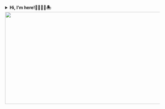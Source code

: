 <details>
  <summary><b>Hi, I'm here!🌈🔥🌊🍔🏝️</b></summary>
  <div><sub>🔥 '25 Cloudclub 7th Member <code>-ing</code></sub></div>
  <div><sub>📚 '25 <a href="https://learning.sap.com/certifications/sap-certified-associate-back-end-developer-abap-cloud">SAP Certified Associate - Back-End Developer - ABAP Cloud</a></sub></div>
  <div><sub>📊 '25 SQLD</sub></div>
  <div><sub>🏆 '24 스마트해상물류경진대회 - <a href="https://usmac.or.kr/prog/award/kor/01/sub02_02_01/view.do;jsessionid=3CBD7F5EE9DE2A37C3EDBDA61A5258DA">해양수산부 장관상</a></sub></div>
  <div><sub>🏆 '24 숭실대학교 IT프로젝트 - IT대학 학부장상 최우수상</sub></div>
  <div><sub>📚 '24 스프링부트 기반 핀테크 서비스 과정(200h) 수료</sub></div>
  <div><sub>🔥 '22-'24 GDSC Web/Mobile Member</sub></div>
  <div><sub>👩🏻‍💻 '23 <a href="https://thesmc.co.kr/">THE SMC GROUP</a> FE developer intern</sub></div>
  <div><sub>🏆 '23 숭실대 IT프로젝트 - IT대학 학부장상 대상</sub></div>
  <div><sub>🏆 '23 서울시 열린데이터광장 앱/웹 경진대회 - 서울특별시장상 우수상</sub></div>
  <div><sub>🏆 '23 카카오 X 한국관광공사 공모전 - 한국관광공사상 장려상</sub></div>
  <div><sub>🔥 '23 MakeUs Challenge(UMC) Springboot Member</sub></div>
  <div><sub>🔥 '22 신세계I&C Re:coder 코딩교실 교육멘토</sub></div>
  <div><sub>👩🏻‍💻 '22 HCI Lab Engineer</sub></div>
</details>


<a href="https://github.com/devxb/gitanimals">
<img
  src="https://render.gitanimals.org/farms/kweonsikyung"
  width="600"
  height="300"
/>
</a>
